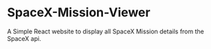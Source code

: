 # SpaceX-Mission-Viewer
A Simple React website to display all SpaceX Mission details from the SpaceX api.
